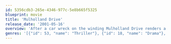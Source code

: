 ```yaml
---
id: 5356cdb3-265e-4346-977c-5e8b665f5325
blueprint: movie
title: 'Mulholland Drive'
release_date: '2001-05-16'
overview: 'After a car wreck on the winding Mulholland Drive renders a woman amnesic, she and a perky Hollywood-hopeful search for clues and answers across Los Angeles in a twisting venture beyond dreams and reality.'
genres: '[{"id": 53, "name": "Thriller"}, {"id": 18, "name": "Drama"}, {"id": 9648, "name": "Mystery"}]'
---
```

